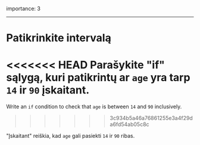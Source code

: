 importance: 3

---

# Patikrinkite intervalą

<<<<<<< HEAD
Parašykite "if" sąlygą, kuri patikrintų ar `age` yra tarp `14` ir `90` įskaitant.
=======
Write an `if` condition to check that `age` is between `14` and `90` inclusively.
>>>>>>> 3c934b5a46a76861255e3a4f29da6fd54ab05c8c

"Įskaitant" reiškia, kad `age` gali pasiekti `14` ir `90` ribas.
